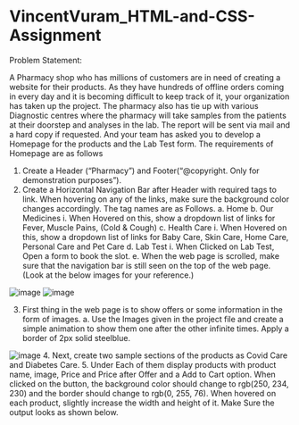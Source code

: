 # VincentVuram_HTML-and-CSS-Assignment

Problem Statement:

A Pharmacy shop who has millions of customers are in need of creating a website for their products. As they have hundreds of offline orders 
coming in every day and it is becoming difficult to keep track of it, your organization has taken up the project. 
The pharmacy also has tie up with various Diagnostic centres where the pharmacy will take samples from the patients at their doorstep and analyses in the lab. 
The report will be sent via mail and a hard copy if requested.
And your team has asked you to develop a Homepage for the products and the Lab Test form. The requirements of Homepage are as follows

1. Create a Header (“Pharmacy”) and Footer(“@copyright. Only for demonstration purposes”).
2. Create a Horizontal Navigation Bar after Header with required tags to link. When hovering on any of the links, make sure the background color changes accordingly. The tag names are as Follows.
  a. Home
  b. Our Medicines
    i. When Hovered on this, show a dropdown list of links for Fever, Muscle Pains, (Cold & Cough)
  c. Health Care
    i. When Hovered on this, show a dropdown list of links for Baby Care, Skin Care, Home Care, Personal Care and Pet Care
  d. Lab Test
    i. When Clicked on Lab Test, Open a form to book the slot.
  e. When the web page is scrolled, make sure that the navigation bar is still seen on the top of the web page.
 (Look at the below images for your reference.)
 
 ![image](https://user-images.githubusercontent.com/88813613/166649182-21a4cc45-4da0-4be2-9208-6989a2074aa6.png)
 ![image](https://user-images.githubusercontent.com/88813613/166649247-70c4adbc-ce55-43e8-85fb-77314d60e005.png) 
 
3. First thing in the web page is to show offers or some information in the form of images.
  a. Use the Images given in the project file and create a simple animation to show them one after the other infinite times. Apply a border of 2px solid steelblue. 

![image](https://user-images.githubusercontent.com/88813613/166649450-92c08a17-342b-42bb-b2a7-0716c9928a77.png)
4. Next, create two sample sections of the products as Covid Care and Diabetes Care.
5. Under Each of them display products with product name, image, Price and Price after Offer and a Add to Cart option. When clicked on the button, the background color should change to rgb(250, 234, 230) and the border should change to rgb(0, 255, 76). When hovered on each product, slightly increase the width and height of it. Make Sure the output looks as shown below. 
